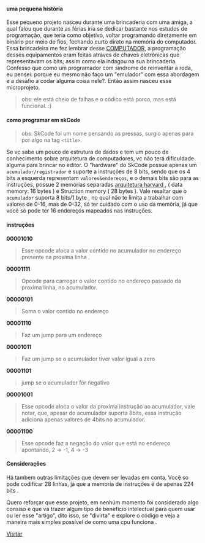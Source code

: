 

#### uma pequena história

Esse pequeno projeto nasceu durante uma brincaderia com uma amiga, a qual falou que durante as férias iria se dedicar bastante nos estudos de programação, que teria como objetivo, voltar programando diretamente em binário por meio de fios, fechando curto direto na memória do computador.  Essa brincadeira me fez lembrar desse [COMPUTADOR](https://pt.m.wikipedia.org/wiki/Altair_8800), a programação desses equipamentos eram feitas atraves de chaves eletrônicas que representavam os bits; assim como ela indagou na sua brincaderia. Confesso que como um programador com sindrome de reinventar a roda, eu pensei: porque eu mesmo não faço um  "emulador" com essa abordagem e a desafio à codar alguma coisa nele?. Então assim nasceu esse microprojeto. 

> obs: ele está cheio de falhas e o códico está porco, mas está funcional. :) 

#### como programar em skCode 

> obs: SkCode foi um nome pensando as pressas, surgio apenas para por algo na tag `<title>`.


Se vc sabe um pouco de estrutura de dados e tem um pouco de conhecimento sobre arquitetura de computadores, vc não terá dificuldade alguma para brincar no editor.  O "hardware" do SkCode possue apenas um ``acumulador/registrador`` e suporte a instruções de 8 bits, sendo que os 4 bits a esquerda representam ``valores&endereços``, e o demais bits são para as instruções, possue 2 memórias separadas [arquitetura harvard ](https://pt.m.wikipedia.org/wiki/Arquitetura_Harvard#:~:text=%C3%89%20uma%20arquitetura%20de%20computador,rela%C3%A7%C3%A3o%20%C3%A0%20mem%C3%B3ria%20de%20programa.
),  ( data memory: 16 bytes ) e Struction memory ( 28 bytes ). Vale resaltar que o ``acumulador`` suporta 8 bits/1 byte , no qual não te limita a trabalhar com valores de 0-16, mas de 0-32, só ter cuidado com o uso da memória, já que você só pode ter 16 endereços mapeados nas instruções.

#### instruções 

**00001010** 
> Esse opcode aloca a valor contido no acumulador no endereço presente na proxima linha .

**00001111**
> Opcode para carregar o valor contido no endereço passado da proxima linha, no acumulador.

**00000101**
> Soma o valor contido no endereço

**00001110**
>Faz um jump para um endereço 

**00001011**
> Faz um jump se o acumulador tiver valor igual a zero

**00001101**
>jump se o acumulador for negativo

**00001001**
> Esse opcode aloca o valor da proxima instrução ao acumulador,  vale notar, que, apesar do acumulador suporta 8bits, essa instrução adiciona apenas valores de 4bits no acumulador. 

**00001100**
> Esse opcode faz a negação do valor que está no endereço apontando, 2 -> -1,   4 -> -3 

#### Considerações

Há tambem outras limitações que devem ser levadas em conta. Você so pode codificar 28 linhas, já que a memoria de instruções é de apenas 224 bits . 

Quero reforçar que esse projeto, em nenhúm momento foi considerado algo consiso e que vá trazer algum tipo de benefício intelectual para quem usar ou ler esse "artigo", dito isso, se "divirta" e explore o código e veja a maneira mais simples possível de como uma cpu funciona . 


[Visitar](https://lucieudo-roberto.github.io/skcode/)

